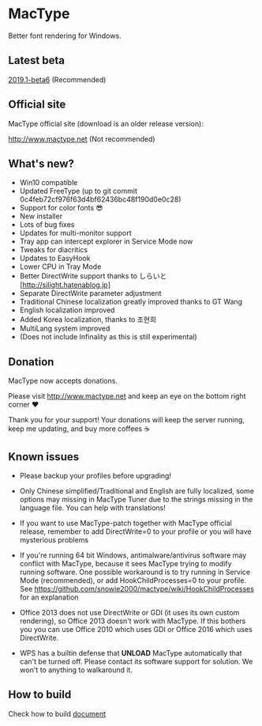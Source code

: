 MacType
========================

Better font rendering for Windows.

Latest beta
------------------

[2019.1-beta6](https://github.com/snowie2000/mactype/releases) (Recommended)

Official site
------------------

MacType official site (download is an older release version): 

http://www.mactype.net (Not recommended)

What's new?
------------------

- Win10 compatible
- Updated FreeType (up to git commit 0c4feb72cf976f63d4bf62436bc48f190d0e0c28)
- Support for color fonts :sunglasses:
- New installer
- Lots of bug fixes
- Updates for multi-monitor support
- Tray app can intercept explorer in Service Mode now
- Tweaks for diacritics
- Updates to EasyHook
- Lower CPU in Tray Mode
- Better DirectWrite support thanks to しらいと[http://silight.hatenablog.jp]
- Separate DirectWrite parameter adjustment
- Traditional Chinese localization greatly improved thanks to GT Wang
- English localization improved
- Added Korea localization, thanks to 조현희
- MultiLang system improved
- (Does not include Infinality as this is still experimental)

Donation
------------------

MacType now accepts donations. 

Please visit http://www.mactype.net and keep an eye on the bottom right corner :heart:

Thank you for your support! Your donations will keep the server running, keep me updating, and buy more coffees :coffee:

Known issues
---------------

- Please backup your profiles before upgrading!

- Only Chinese simplified/Traditional and English are fully localized, some options may missing in MacType Tuner due to the strings missing in the language file. You can help with translations!

- If you want to use MacType-patch together with MacType official release, remember to add DirectWrite=0 to your profile or you will have mysterious problems

- If you're running 64 bit Windows, antimalware/antivirus software may conflict with MacType, because it sees MacType trying to modify running software. One possible workaround is to try running in Service Mode (recommended), or add HookChildProcesses=0 to your profile. See https://github.com/snowie2000/mactype/wiki/HookChildProcesses for an explanation

- Office 2013 does not use DirectWrite or GDI (it uses its own custom rendering), so Office 2013 doesn't work with MacType. If this bothers you you can use Office 2010 which uses GDI or Office 2016 which uses DirectWrite.

- WPS has a builtin defense that **UNLOAD** MacType automatically that can't be turned off. Please contact its software support for solution. We won't to anything to walkaround it.

How to build
-------------

Check how to build [document](https://github.com/snowie2000/mactype/blob/master/doc/HOWTOBUILD.md)

